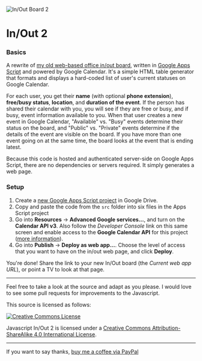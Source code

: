 ![In/Out Board 2](http://i.imgur.com/8FcMfsp.jpg)

# In/Out 2

### Basics

A rewrite of [my old web-based office in/out board](https://github.com/xd1936/inout), written in [Google Apps Script](https://developers.google.com/apps-script/) and powered by Google Calendar. It's a simple HTML table generator that formats and displays a hard-coded list of user's current statuses on Google Calendar.

For each user, you get their **name** (with optional **phone extension**), **free/busy status**, **location**, and **duration of the event**. If the person has shared their calendar with you, you will see if they are free or busy, and if busy, event information available to you. When that user creates a new event in Google Calendar, "Available" vs. "Busy" events determine their status on the board, and "Public" vs. "Private" events determine if the details of the event are visible on the board. If you have more than one event going on at the same time, the board looks at the event that is ending latest.

Because this code is hosted and authenticated server-side on Google Apps Script, there are no dependencies or servers required. It simply generates a web page.

### Setup

1. Create a [new Google Apps Script project](https://www.google.com/script/start/) in Google Drive.
2. Copy and paste the code from the `src` folder into six files in the Apps Script project
3. Go into **Resources** → **Advanced Google services...**, and turn on the **Calendar API v3**. Also follow the *Developer Console* link on this same screen and enable access to the **Google Calendar API** for this project ([more information](https://developers.google.com/apps-script/guides/services/advanced)).
4. Go into **Publish** → **Deploy as web app...**. Choose the level of access that you want to have on the in/out web page, and click **Deploy**.

You're done! Share the link to your new In/Out board (the *Current web app URL*), or point a TV to look at that page.

- - -

Feel free to take a look at the source and adapt as you please. I would love to see some pull requests for improvements to the Javascript.

This source is licensed as follows:

[![Creative Commons License](https://i.creativecommons.org/l/by-sa/4.0/88x31.png)](http://creativecommons.org/licenses/by-sa/4.0/)

<span xmlns:dct="http://purl.org/dc/terms/" property="dct:title">Javascript In/Out 2</span> is licensed under a [Creative Commons Attribution-ShareAlike 4.0 International License](http://creativecommons.org/licenses/by-sa/4.0/).

- - -

If you want to say thanks, [buy me a coffee via PayPal](https://www.paypal.me/leoherzog)
